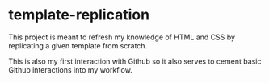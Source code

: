 # template-replication
This project is meant to refresh my knowledge of HTML and CSS by replicating a given template from scratch.

This is also my first interaction with Github so it also serves to cement basic Github interactions into my workflow.
